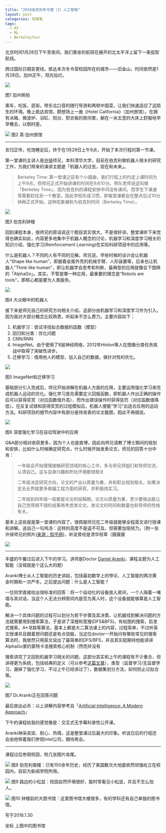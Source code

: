 ```yaml
---
title: "2018伯克利冬令营（1）人工智能"
layout: post
categories: 写随笔
tags:
  - AI
  - ML
  - BerkeleyTour
---
```




北京时间1月28日下午至夜间，我们乘坐的航班在展开的北太平洋上留下一条弧型航线。

<!--more-->

跨过国际日期变更线，抵达本次冬令营校园所在的城市——旧金山，时间依然是1月28日。加州正午，阳光灿烂。

![](http://ohn6qfqhe.bkt.clouddn.com/day1-1.jpeg)

图1 加州俯拍

乘车，吃饭，逛街。带东北口音的随行导游和两顿中国菜，让我们快速适应了这陌生的环境。晚上抵达宾馆，颇想场上一曲《Hotel California》（加州旅馆）。在拥有冰箱、微波炉、浴缸、阳台、熨衣板的房间里，躺在一米五宽的大床上舒服地早早睡去，以倒时差。

![](http://ohn6qfqhe.bkt.clouddn.com/day1-2.jpeg)
图2 真·加州旅馆

---

言归正传，吃饱睡足后，终于在1月29日上午9点，开始了本次行程的第一节课。

第一堂课的主讲人是[许倬](https://www.linkedin.com/in/zhuo-xu-joe/)师兄，本科清华大学，目前在伯克利做机器人相关的研究工作，为我们带来的演讲主题是「机器人的过去，现在和未来」。

> Berkeley Time: 第一堂课之前有个小插曲，我们行程上的约定上课时间为上午9点，但师兄正式开始讲课的时间在9点10分。带队老师说这叫做「Berkeley Time」，因为伯克利的课程安排中间没有课间，而学生下课通常需要赶往另一个教室，因此学校形成习惯，即每堂课都会在整点后过10分钟再正式开始，这种现象被称为伯克利时间（Berkeley Time）。

![](http://ohn6qfqhe.bkt.clouddn.com/day1-3.jpeg)

图3 伯克利钟楼

回到课程本身，按师兄的原话说这个题目其实很大，不是很好讲。整堂课听下来觉得也确实如此，内容更多地集中于机器人概念的讨论，机器学习和深度学习相关的知识介绍、强化学习(Reinforcement Learning)在实际科研项目中的应用等。

什么是机器人？不同的人有不同的见解。师兄说，早些时候的设计会让机器人“Shape like human”，即披着金属外壳的机械手臂、人形装置等，后来也让机器人"Think like human"，即让机器学会思考和判断，最典型的应用就像会下围棋的「AlphaGo」。其实，不管是哪一种应用，最重要的理念是“Robots are tools”，即核心都是要为人类服务。

![](http://ohn6qfqhe.bkt.clouddn.com/day1-4.jpg)

图4 大众眼中的机器人

接下来是师兄自己的研究方向相关介绍，这部分由机器学习和深度学习作为引入。因为我对大部分概念比较熟悉，听起来不怎么费力。主要内容如下：

1. 机器学习：尝试寻找拟合数据的函数（模型）
2. 回归和分类：优化问题
3. CNN/RNN
4. ImageNet。由于使用了8层神经网络，2012年Hinton等人在图像分类任务挑战中取得了突破性进步。
5. 迁移学习：借用他人的模型，加入自己的数据，做针对性的优化。

![](http://ohn6qfqhe.bkt.clouddn.com/day1-5.jpeg)

图5 ImageNet和迁移学习

基础部分引入完成后，师兄开始讲解在机器人方面的应用，主要运用强化学习来完成机器人运动的优化。强化学习首先需要定义回报函数，即机器人作出正确的操作后可以获得奖赏（对应函数值升高），而作出错误操作时获得惩罚（对应函数值降低）。在反复试错和获得奖赏的过程模拟后，机器人便能“学习”出适合应用的运动方法。科研项目的细节内容中有部分是待发表的论文截图，因此不再细说。

![](http://ohn6qfqhe.bkt.clouddn.com/day1-6.jpeg)

图6 深度强化学习在自动驾驶中的应用

Q&A部分相对收获更多，因为个人也是直博，因此向师兄请教了博士期间的规划和安排，比如什么时候确定研究点，什么时候开始发表论文，师兄的回答十分中肯：

> 一年级会开始慢慢接触研究领域的核心工作，多与师兄师姐们和导师交流，认清自己。这与自身兴趣和所处环境都很相关
>
> 二年级决定研究方向，论文的产出以质量为重，并和职业规划相关。如果决定去业界就更多做偏工程方面的研究，并积极找实习。
>
> 二年级到四年级一般都是论文的投稿期，论文以质量为重，至少要做出能让自己觉得很不错的成果再考虑发论文。发论文的时间和数量也和导师的性格有关。

基本上这些就是第一堂课的内容了，很佩服师兄在二年级就能够全程英文进行授课和讲解。送自己一句鸡汤：这样的高度不是遥不可及，但需要加倍努力。（附一张许倬师兄的照片([来源：知乎网](https://www.zhihu.com/people/zhuo-xu-3/activities))，听说曾经是清华校草（膜膜膜

![](http://ohn6qfqhe.bkt.clouddn.com/day1-7.jpeg)

---

丰盛的午餐过后进入下午的学习。讲师是Doctor [Daniel Aranki](https://people.eecs.berkeley.edu/~daranki/)，课程主题为人工智能（没错就是个这么大的题）

Aranki博士从人工智能的历史讲起，包括最初数学上的悖论、人工智能的两次黄金时期和一次严冬。之后提出问题：什么是人工智能？

一位同学直接给出很标准的回答：将一个自动化的设备放入房间，一个人隔着一堵墙与其对话，当这个人无法分辨房间内是否为真人时，这个设备就能够算是人工智能。


解决一个具体问题的过程可以划分为若干步骤及其决策，让机器找到解决问题的方法就需要用到搜索算法，于是讲了深搜和宽搜(DFS&BFS)，有权图的搜索，启发式搜索，A*寻路等算法，基本上都是大二算法课上的内容，过程简单，不过听英文授课并且跟着想问题还是有点烧脑，当这位doctor一开始问有哪些常见的搜索算法时，我居然只用英文说出了最简单的DFS/BFS，并且其实挺期待他能讲讲AlphaGo里的蒙特卡洛搜索核心机制（然而并没有

搜索讲完了又回到机器学习相关的问题，这部分其实和上午的课程有不少重合，但讲得更为系统，包括经典的定义（可以参考[这篇文章]()），类型（监督学习/无监督学习，漏掉了强化学习，不过上午已经讲过了），数据集划分方法，如何防止过拟合等。

![](http://ohn6qfqhe.bkt.clouddn.com/day1-8.jpg)

图7 Dr.Aranki正在回答问题

最后放出必杀：以上讲解内容参考自「[Artificial Intelligence: A Modern Approach](http://aima.cs.berkeley.edu/)」

下午的课程给我的感觉像是：交互式无字幕科普性公开课。

Aranki神采奕奕、耐心、热情，这是整堂课过后最大的印象。听说日后的行程还会由他带着我们参观Intel公司，期待再会。

---

课程过后参观校园，附几张图片收尾。

![](http://ohn6qfqhe.bkt.clouddn.com/day1-10.jpg)
图8 伯克利南楼：已有150余年历史，经历了美国数次大地震依然顽强屹立在校园内，目前为新闻学院所用。

![](http://ohn6qfqhe.bkt.clouddn.com/day1-9.jpg)
图9 路边的小松鼠：校园自然环境很好，能时常看见小松鼠，并且不怎么怕人。

![](http://ohn6qfqhe.bkt.clouddn.com/day1-12.jpeg)
图10 钟楼前的大图书馆：这里图书馆大楼很多，有的学科还有自己单独的图书馆。



写于2018.1.30

坐标 上图中的图书馆
